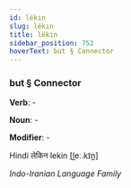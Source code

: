 ```yaml
---
id: lëkın
slug: lëkın
title: lëkın
sidebar_position: 752
hoverText: but § Connector
---
```


### but § Connector

**Verb**: -

**Noun**: -

**Modifier**: -

Hindi लेकिन lekin [l̪eː.kɪ̃n̪]

*Indo-Iranian Language Family*